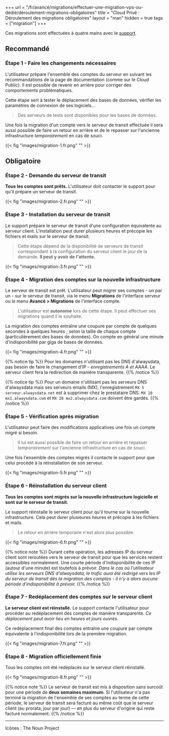 +++
url = "/fr/avancé/migrations/effectuer-une-migration-vps-ou-dédié/déroulement-migrations-obligatoires"
title = "Cloud Privé : Déroulement des migrations obligatoires"
layout = "man"
hidden = true
tags = ["migration"]
+++

Ces migrations sont effectuées à quatre mains avec le [support](https://admin.alwaysdata.com/support/).

## Recommandé

### Étape 1 - Faire les changements nécessaires
L'utilisateur prépare l'ensemble des comptes du serveur en suivant les recommandations de la page de documentation (comme sur le Cloud Public). Il est possible de revenir en arrière pour corriger des comportements problématiques.

Cette étape sert à tester le déplacement des bases de données, vérifier les paramètres de connexion de ses logiciels...

> Des serveurs de tests sont disponibles pour les bases de données.

Une fois la migration d'un compte vers le serveur de transit effectuée il sera aussi possible de faire un retour en arrière et de le repasser sur l'ancienne infrastructure *temporairement* en cas de souci.

{{< fig "images/migration-1.fr.png" "" >}}

## Obligatoire

### Étape 2 - Demande du serveur de transit
**Tous les comptes sont prêts.** L'utilisateur doit contacter le support pour qu'il prépare un serveur de transit.

{{< fig "images/migration-2.fr.png" "" >}}

### Étape 3 - Installation du serveur de transit
Le support prépare le serveur de transit d'une configuration équivalente au serveur client. L'installation peut durer plusieurs heures et précopie les fichiers et mails sur le serveur de transit.

> Cette étape dépend de la disponibilité de serveurs de transit correspondant à la configuration du serveur client le jour de la demande. __Il peut y avoir de l'attente.__

{{< fig "images/migration-3.fr.png" "" >}}

### Étape 4 - Migration des comptes sur la nouvelle infrastructure
Le serveur de transit est prêt. L'utilisateur peut migrer ses comptes - un par un - sur le serveur de transit, via le menu **Migrations** de l'interface serveur ou le menu **Avancé > Migrations** de l'interface compte.

> L'utilisateur est **autonome** lors de cette étape. Il peut effectuer ses migrations quand il le souhaite.

La migration des comptes entraîne une coupure par compte de quelques secondes à quelques heures ; selon la taille de chaque compte (particulièrement des bases de données). On compte en général une minute d'indisponibilité par giga de bases de données.

{{< fig "images/migration-4.fr.png" "" >}}

{{% notice tip %}}
Pour les domaines n'utilisant pas les DNS d'alwaysdata, pas besoin de faire le changement d'IP - *enregistrements A et AAAA*. Le serveur client fera la redirection de manière transparente.
{{% /notice %}}

{{% notice tip %}}
Pour un domaine n'utilisant pas les serveurs DNS d'alwaysdata mais ses serveurs emails (MX), l'enregistrement `MX 5 serveur.alwaysdata.net` est à supprimer chez le prestataire DNS. `MX 10 mx1.alwaysdata.com` et `MX 20 mx2.alwaysdata.com` doivent être gardés.
{{% /notice %}}

### Étape 5 - Vérification après migration
L'utilisateur peut faire des modifications applicatives une fois un compte migré si besoin.

> Il lui est aussi possible de faire un retour en arrière et repasser *temporairement* sur l'ancienne infrastructure en cas de souci.

Une fois l'ensemble des comptes migrés il contacte le support pour que celui procède à la réinstallation de son serveur.

{{< fig "images/migration-5.fr.png" "" >}}

### Étape 6 - Réinstallation du serveur client
**Tous les comptes sont migrés sur la nouvelle infrastructure logicielle et sont sur le serveur de transit.**

Le support réinstalle le serveur client pour qu'il tourne sur la nouvelle infrastructure. Cela peut durer plusieures heures et précopie à les fichiers et mails.

> Le retour en arrière temporaire n'est alors plus possible.

{{< fig "images/migration-6.fr.png" "" >}}

{{% notice note %}}
Durant cette opération, les adresses IP du serveur client sont reroutées vers le serveur de transit pour que les services restent accessibles normalement. Une courte période d'indisponibilité de ces IP (autour d'une minute) est toutefois à prévoir. *Dans le cas où l'utilisateur utilise les serveurs DNS d'alwaysdata, le trafic aura été redirigé vers les IP du serveur de transit dès la migration des comptes - il n'y a alors aucune période d'indisponibilité à prévoir.*
{{% /notice %}}

### Étape 7 - Redéplacement des comptes sur le serveur client
**Le serveur client est réinstallé.** Le support contacte l'utilisateur pour procéder au redéplacement des comptes de manière transparente. *Ce déplacement peut avoir lieu en heures et jours ouvrés.*

Ce redéplacement final des comptes entraîne une coupure par compte équivalente à l'indisponibilité lors de la première migration.

{{< fig "images/migration-7.fr.png" "" >}}

### Étape 8 - Migration officiellement finie
Tous les comptes ont été redéplacés sur le serveur client réinstallé.

{{< fig "images/migration-8.fr.png" "" >}}

{{% notice note %}}
Le serveur de transit est mis à disposition sans surcoût pour une période de **deux semaines maximum**. Si l'utilisateur n'a pas terminé la migration de l'ensemble de ses comptes au terme de cette période, le serveur de transit sera facturé au même coût que le serveur client (au prorata, jour par jour) — en plus du serveur d'origine qui reste facturé normalement.
{{% /notice %}}

---
Icônes : The Noun Project
